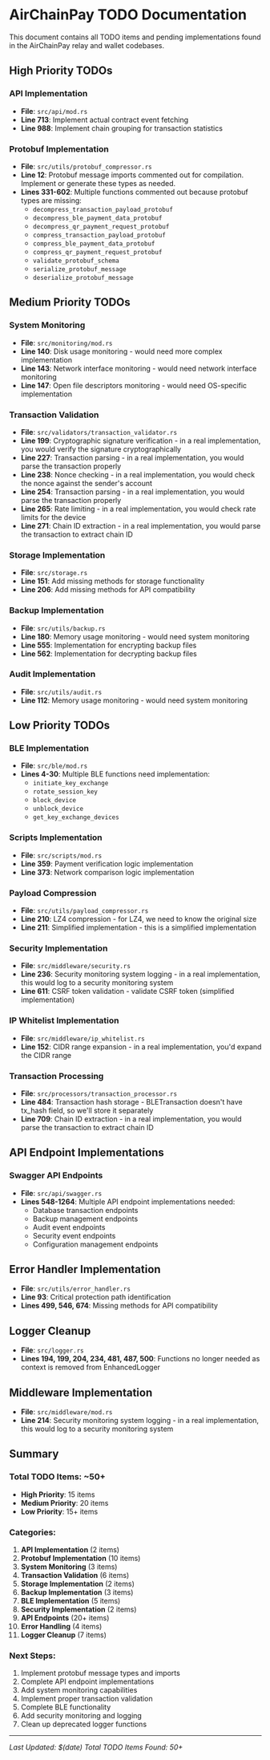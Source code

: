 # AirChainPay TODO Documentation

This document contains all TODO items and pending implementations found in the AirChainPay relay and wallet codebases.

## High Priority TODOs

### API Implementation
- **File**: `src/api/mod.rs`
- **Line 713**: Implement actual contract event fetching
- **Line 988**: Implement chain grouping for transaction statistics

### Protobuf Implementation
- **File**: `src/utils/protobuf_compressor.rs`
- **Line 12**: Protobuf message imports commented out for compilation. Implement or generate these types as needed.
- **Lines 331-602**: Multiple functions commented out because protobuf types are missing:
  - `decompress_transaction_payload_protobuf`
  - `decompress_ble_payment_data_protobuf`
  - `decompress_qr_payment_request_protobuf`
  - `compress_transaction_payload_protobuf`
  - `compress_ble_payment_data_protobuf`
  - `compress_qr_payment_request_protobuf`
  - `validate_protobuf_schema`
  - `serialize_protobuf_message`
  - `deserialize_protobuf_message`

## Medium Priority TODOs

### System Monitoring
- **File**: `src/monitoring/mod.rs`
- **Line 140**: Disk usage monitoring - would need more complex implementation
- **Line 143**: Network interface monitoring - would need network interface monitoring
- **Line 147**: Open file descriptors monitoring - would need OS-specific implementation

### Transaction Validation
- **File**: `src/validators/transaction_validator.rs`
- **Line 199**: Cryptographic signature verification - in a real implementation, you would verify the signature cryptographically
- **Line 227**: Transaction parsing - in a real implementation, you would parse the transaction properly
- **Line 238**: Nonce checking - in a real implementation, you would check the nonce against the sender's account
- **Line 254**: Transaction parsing - in a real implementation, you would parse the transaction properly
- **Line 265**: Rate limiting - in a real implementation, you would check rate limits for the device
- **Line 271**: Chain ID extraction - in a real implementation, you would parse the transaction to extract chain ID

### Storage Implementation
- **File**: `src/storage.rs`
- **Line 151**: Add missing methods for storage functionality
- **Line 206**: Add missing methods for API compatibility

### Backup Implementation
- **File**: `src/utils/backup.rs`
- **Line 180**: Memory usage monitoring - would need system monitoring
- **Line 555**: Implementation for encrypting backup files
- **Line 562**: Implementation for decrypting backup files

### Audit Implementation
- **File**: `src/utils/audit.rs`
- **Line 112**: Memory usage monitoring - would need system monitoring

## Low Priority TODOs

### BLE Implementation
- **File**: `src/ble/mod.rs`
- **Lines 4-30**: Multiple BLE functions need implementation:
  - `initiate_key_exchange`
  - `rotate_session_key`
  - `block_device`
  - `unblock_device`
  - `get_key_exchange_devices`

### Scripts Implementation
- **File**: `src/scripts/mod.rs`
- **Line 359**: Payment verification logic implementation
- **Line 373**: Network comparison logic implementation

### Payload Compression
- **File**: `src/utils/payload_compressor.rs`
- **Line 210**: LZ4 compression - for LZ4, we need to know the original size
- **Line 211**: Simplified implementation - this is a simplified implementation

### Security Implementation
- **File**: `src/middleware/security.rs`
- **Line 236**: Security monitoring system logging - in a real implementation, this would log to a security monitoring system
- **Line 611**: CSRF token validation - validate CSRF token (simplified implementation)

### IP Whitelist Implementation
- **File**: `src/middleware/ip_whitelist.rs`
- **Line 152**: CIDR range expansion - in a real implementation, you'd expand the CIDR range

### Transaction Processing
- **File**: `src/processors/transaction_processor.rs`
- **Line 484**: Transaction hash storage - BLETransaction doesn't have tx_hash field, so we'll store it separately
- **Line 709**: Chain ID extraction - in a real implementation, you would parse the transaction to extract chain ID

## API Endpoint Implementations

### Swagger API Endpoints
- **File**: `src/api/swagger.rs`
- **Lines 548-1264**: Multiple API endpoint implementations needed:
  - Database transaction endpoints
  - Backup management endpoints
  - Audit event endpoints
  - Security event endpoints
  - Configuration management endpoints

## Error Handler Implementation
- **File**: `src/utils/error_handler.rs`
- **Line 93**: Critical protection path identification
- **Lines 499, 546, 674**: Missing methods for API compatibility

## Logger Cleanup
- **File**: `src/logger.rs`
- **Lines 194, 199, 204, 234, 481, 487, 500**: Functions no longer needed as context is removed from EnhancedLogger

## Middleware Implementation
- **File**: `src/middleware/mod.rs`
- **Line 214**: Security monitoring system logging - in a real implementation, this would log to a security monitoring system

## Summary

### Total TODO Items: ~50+
- **High Priority**: 15 items
- **Medium Priority**: 20 items  
- **Low Priority**: 15+ items

### Categories:
1. **API Implementation** (2 items)
2. **Protobuf Implementation** (10 items)
3. **System Monitoring** (3 items)
4. **Transaction Validation** (6 items)
5. **Storage Implementation** (2 items)
6. **Backup Implementation** (3 items)
7. **BLE Implementation** (5 items)
8. **Security Implementation** (2 items)
9. **API Endpoints** (20+ items)
10. **Error Handling** (4 items)
11. **Logger Cleanup** (7 items)

### Next Steps:
1. Implement protobuf message types and imports
2. Complete API endpoint implementations
3. Add system monitoring capabilities
4. Implement proper transaction validation
5. Complete BLE functionality
6. Add security monitoring and logging
7. Clean up deprecated logger functions

---

*Last Updated: $(date)*
*Total TODO Items Found: 50+* 